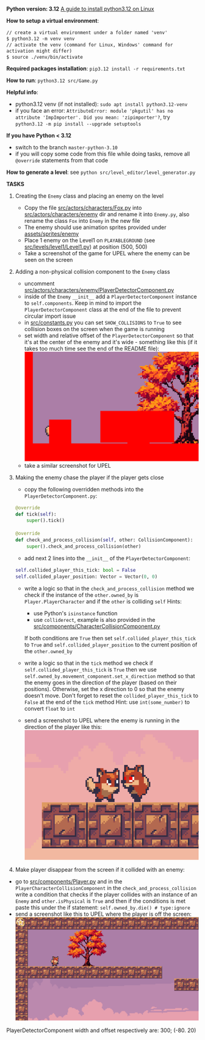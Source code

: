 **Python version: 3.12**
[A guide to install python3.12 on Linux](https://medium.com/@donfiealex/getting-python-3-12-up-and-running-on-ubuntu-and-debian-servers-cbe557d7d368)

**How to setup a virtual environment**:

```console
// create a virtual environment under a folder named 'venv'
$ python3.12 -m venv venv
// activate the venv (command for Linux, Windows' command for activation might differ)
$ source ./venv/bin/activate
```

**Required packages installation**: `pip3.12 install -r requirements.txt`

**How to run**: `python3.12 src/Game.py`

**Helpful info**:

- python3.12 venv (if not installed): `sudo apt install python3.12-venv`
- if you face an error: `AttributeError: module 'pkgutil' has no attribute 'ImpImporter'. Did you mean: 'zipimporter'?`, try `python3.12 -m pip install --upgrade setuptools`

**If you have Python < 3.12**

- switch to the branch `master-python-3.10`
- if you will copy some code from this file while doing tasks, remove all `@override` statements from that code

**How to generate a level**: see `python src/level_editor/level_generator.py`

**TASKS**

1.  Creating the `Enemy` class and placing an enemy on the level

    - Copy the file [src/actors/characters/Fox.py](src/actors/characters/Fox.py) into [src/actors/characters/enemy](src/actors/characters/enemy) dir and rename it into `Enemy.py`, also rename the class `Fox` into `Enemy` in the new file
    - The enemy should use animation sprites provided under [assets/sprites/enemy](assets/sprites/enemy)
    - Place 1 enemy on the Level1 on `PLAYABLEGROUND` (see [src/levels/level1/Level1.py](src/levels/level1/Level1.py)) at position (500, 500)
    - Take a screenshot of the game for UPEL where the enemy can be seen on the screen

2.  Adding a non-physical collision component to the `Enemy` class

    - uncomment [src/actors/characters/enemy/PlayerDetectorComponent.py](src/actors/characters/enemy/PlayerDetectorComponent.py)
    - inside of the `Enemy` `__init__` add a `PlayerDetectorComponent` instance to `self.components`. Keep in mind to import the `PlayerDetectorComponent` class at the end of the file to prevent circular import issue
    - in [src/constants.py](src/constants.py) you can set `SHOW_COLLISIONS` to `True` to see collision boxes on the screen when the game is running
    - set width and relative offset of the `PlayerDetectorComponent` so that it's at the center of the enemy and it's wide - something like this (if it takes too much time see the end of the README file):
      ![](player_detector_component_example.png)
    - take a similar screenshot for UPEL

3.  Making the enemy chase the player if the player gets close

    - copy the following overridden methods into the `PlayerDetectorComponent.py`:

    ```python
    @override
    def tick(self):
        super().tick()

    @override
    def check_and_process_collision(self, other: CollisionComponent):
        super().check_and_process_collision(other)
    ```

    - add next 2 lines into the `__init__` of the `PlayerDetectorComponent`:

    ```python
    self.collided_player_this_tick: bool = False
    self.collided_player_position: Vector = Vector(0, 0)
    ```

    - write a logic so that in the `check_and_process_collision` method we check if the instance of the `other.owned_by` is `Player.PlayerCharacter` and if the `other` is colliding `self`
        Hints: 
        - use Python's `isinstance` function 
        - use `colliderect`, example is also provided in the [src/components/CharacterCollisionComponent.py](src/components/CharacterCollisionComponent.py)
    
        If both conditions are `True` then set `self.collided_player_this_tick` to `True` and `self.collided_player_position` to the current position of the `other.owned_by`

    - write a logic so that in the `tick` method we check if `self.collided_player_this_tick` is `True` then we use `self.owned_by.movement_component.set_x_direction` method so that the enemy goes in the direction of the player (based on their positions). Otherwise, set the x direction to 0 so that the enemy doesn't move. Don't forget to reset the `collided_player_this_tick` to `False` at the end of the 
    `tick` method
        Hint: use `int(some_number)` to convert `float` to `int` 

    - send a screenshot to UPEL where the enemy is running in the direction of the player like this:
      ![alt text](task-3-example.png)

4. Make player disappear from the screen if it collided with an enemy:
- go to [src/components/Player.py](src/components/Player.py) and in the `PlayerCharacterCollisionComponent` in the `check_and_process_collision` write a condition that checks if the player collides with an instance of an `Enemy` and `other.isPhysical` is `True` and then if the conditions is met paste this under the if statement: `self.owned_by.die() # type:ignore`
- send a screenshot like this to UPEL where the player is off the screen:
![alt text](task-4-example.png)


PlayerDetectorComponent width and offset respectively are: 300; (-80. 20)
